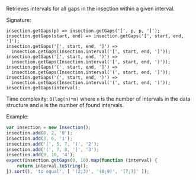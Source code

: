 Retrieves intervals for all gaps in the insection within a given interval.

Signature:

```js#evaluate:false
insection.getGaps(p) => insection.getGaps('[', p, p, ']');
insection.getGaps(start, end) => insection.getGaps('[', start, end, ']');
insection.getGaps('[', start, end, ']') =>
  insection.getGaps(Insection.interval('[', start, end, ']'));
insection.getGaps('[', start, end, ')') =>
  insection.getGaps(Insection.interval('[', start, end, ')'));
insection.getGaps('(', start, end, ']') =>
  insection.getGaps(Insection.interval('(', start, end, ']'));
insection.getGaps('(', start, end, ')') =>
  insection.getGaps(Insection.interval('(', start, end, ')'));
insection.getGaps(interval);
```

Time complexity: `O(log(n)*m)` where `n` is the number of intervals in
the data structure and `m` is the number of found intervals.

Example:

```js
var insection = new Insection();
insection.add(0, 2, '0');
insection.add(3, 6, '1');
insection.add('[', 5, 7, ')', '2');
insection.add('(', 7, 8, ']', '3');
insection.add(9, 10, '4');
expect(insection.getGaps(0, 10).map(function (interval) {
    return interval.toString();
}).sort(), 'to equal', [ '(2;3)', '(8;9)', '[7;7]' ]);
```
